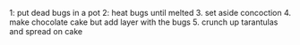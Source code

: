 1: put dead bugs in a pot
2: heat bugs until melted
3. set aside concoction
4. make chocolate cake but add layer with the bugs
5. crunch up tarantulas and spread on cake